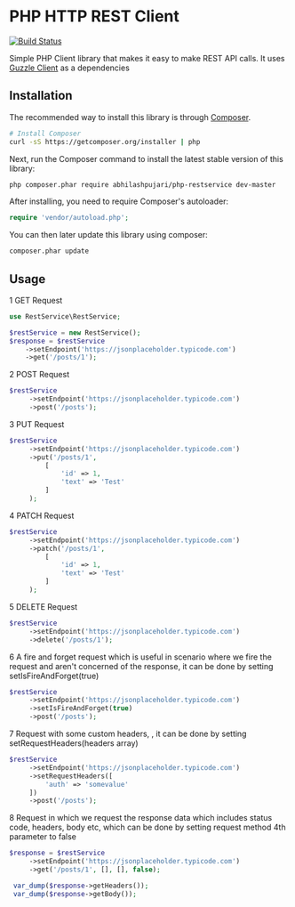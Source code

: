 PHP HTTP REST Client
=======================
[![Build Status](https://travis-ci.org/abhilashpujari/php-restservice.svg?branch=master)](https://travis-ci.org/abhilashpujari/php-restservice)

Simple PHP Client library that makes it easy to make REST API calls.
It uses [Guzzle Client](http://docs.guzzlephp.org/en/stable/) as a dependencies

## Installation

The recommended way to install this library is through
[Composer](http://getcomposer.org).

```bash
# Install Composer
curl -sS https://getcomposer.org/installer | php
```

Next, run the Composer command to install the latest stable version of this library:

```bash
php composer.phar require abhilashpujari/php-restservice dev-master
```

After installing, you need to require Composer's autoloader:

```php
require 'vendor/autoload.php';
```

You can then later update this library using composer:

 ```bash
composer.phar update
 ```

 ## Usage

1 GET Request

 ```php
 use RestService\RestService;

 $restService = new RestService();
 $response = $restService
     ->setEndpoint('https://jsonplaceholder.typicode.com')
     ->get('/posts/1');
 ```

2 POST Request

```php
$restService
     ->setEndpoint('https://jsonplaceholder.typicode.com')
     ->post('/posts');
```

3 PUT Request
```php
$restService
     ->setEndpoint('https://jsonplaceholder.typicode.com')
     ->put('/posts/1',
         [
             'id' => 1,
             'text' => 'Test'
         ]
     );
```

4 PATCH Request

```php
$restService
     ->setEndpoint('https://jsonplaceholder.typicode.com')
     ->patch('/posts/1',
         [
             'id' => 1,
             'text' => 'Test'
         ]
     );
```

5 DELETE Request

```php
$restService
     ->setEndpoint('https://jsonplaceholder.typicode.com')
     ->delete('/posts/1');
```

6 A fire and forget request which is useful in scenario where we fire the request and aren't
concerned of the response, it can be done by setting setIsFireAndForget(true)

```php
$restService
     ->setEndpoint('https://jsonplaceholder.typicode.com')
     ->setIsFireAndForget(true)
     ->post('/posts');
```

7 Request with some custom headers, , it can be done by setting setRequestHeaders(headers array)

```php
$restService
     ->setEndpoint('https://jsonplaceholder.typicode.com')
     ->setRequestHeaders([
         'auth' => 'somevalue'
     ])
     ->post('/posts');
```

8 Request in which we request the response data which includes status code, headers, body etc,
which can be done by setting request method 4th parameter to false

```php
$response = $restService
     ->setEndpoint('https://jsonplaceholder.typicode.com')
     ->get('/posts/1', [], [], false);

 var_dump($response->getHeaders());
 var_dump($response->getBody());
```